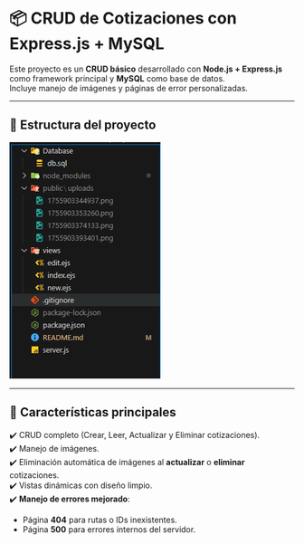 # 📦 CRUD de Cotizaciones con Express.js + MySQL  

Este proyecto es un **CRUD básico** desarrollado con **Node.js + Express.js** como framework principal y **MySQL** como base de datos.  
Incluye manejo de imágenes y páginas de error personalizadas.  

---

## 📂 Estructura del proyecto  
![Vista previa del CRUD](img/estructura.png)

---

## 🔧 Características principales  
✔️ CRUD completo (Crear, Leer, Actualizar y Eliminar cotizaciones).  
✔️ Manejo de imágenes.  
✔️ Eliminación automática de imágenes al **actualizar** o **eliminar** cotizaciones.  
✔️ Vistas dinámicas con diseño limpio.  
✔️ **Manejo de errores mejorado**:  
   - Página **404** para rutas o IDs inexistentes.  
   - Página **500** para errores internos del servidor.  
